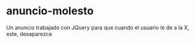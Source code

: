 # anuncio-molesto
Un anuncio trabajado con JQuery para que cuando el usuario le de a la X, este, desaparezca

